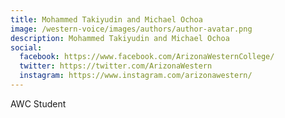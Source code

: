 ```yaml
---
title: Mohammed Takiyudin and Michael Ochoa
image: /western-voice/images/authors/author-avatar.png
description: Mohammed Takiyudin and Michael Ochoa
social:
  facebook: https://www.facebook.com/ArizonaWesternCollege/
  twitter: https://twitter.com/ArizonaWestern
  instagram: https://www.instagram.com/arizonawestern/
---
```


AWC Student